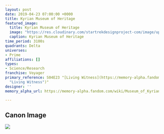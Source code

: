 ```yaml
---
layout: post
date: 2019-04-23 07:00:00 +0000
title: Kyrian Museum of Heritage
featured_image:
  title: Kyrian Museum of Heritage
  image: "https://res.cloudinary.com/startrekdesignproject-com/image/upload/v1556039266/Kyrian.png"
  caption: Kyrian Museum of Heritage
time_period: 3100s
quadrants: Delta
universes:
- Prime
affiliations: []
types:
- Science/Research
franchise: Voyager
primary_reference: S04E23 "[Living Witness](https://memory-alpha.fandom.com/wiki/Living_Witness
  "Living Witness")"
designer: ''
memory_alpha_url: https://memory-alpha.fandom.com/wiki/Museum_of_Kyrian_Heritage

---
```

## Canon Image

![](https://res.cloudinary.com/startrekdesignproject-com/image/upload/v1556039267/Kyrian1.jpg)